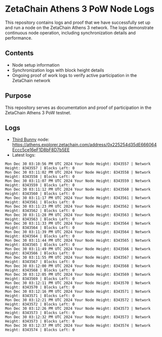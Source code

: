 # ZetaChain Athens 3 PoW Node Logs
This repository contains logs and proof that we have successfully set up and run a node on the ZetaChain Athens 3 network. The logs demonstrate continuous node operation, including synchronization details and performance.

## Contents
- Node setup information
- Synchronization logs with block height details
- Ongoing proof of work logs to verify active participation in the ZetaChain network

## Purpose
This repository serves as documentation and proof of participation in the ZetaChain Athens 3 PoW testnet.

## Logs

- [Third Bunny](https://thirdbunny.xyz/) node: https://athens.explorer.zetachain.com/address/0x225254d35dE666064Eccc5ce16eF1D8bF8D7b5EE
- Latest logs:
```
Mon Dec 30 03:10:56 PM UTC 2024 Your Node Height: 8343557 | Network Height: 8343557 | Blocks Left: 0
Mon Dec 30 03:11:02 PM UTC 2024 Your Node Height: 8343558 | Network Height: 8343558 | Blocks Left: 0
Mon Dec 30 03:11:07 PM UTC 2024 Your Node Height: 8343559 | Network Height: 8343559 | Blocks Left: 0
Mon Dec 30 03:11:12 PM UTC 2024 Your Node Height: 8343560 | Network Height: 8343560 | Blocks Left: 0
Mon Dec 30 03:11:17 PM UTC 2024 Your Node Height: 8343561 | Network Height: 8343561 | Blocks Left: 0
Mon Dec 30 03:11:23 PM UTC 2024 Your Node Height: 8343562 | Network Height: 8343562 | Blocks Left: 0
Mon Dec 30 03:11:28 PM UTC 2024 Your Node Height: 8343563 | Network Height: 8343563 | Blocks Left: 0
Mon Dec 30 03:11:33 PM UTC 2024 Your Node Height: 8343564 | Network Height: 8343564 | Blocks Left: 0
Mon Dec 30 03:11:39 PM UTC 2024 Your Node Height: 8343564 | Network Height: 8343564 | Blocks Left: 0
Mon Dec 30 03:11:44 PM UTC 2024 Your Node Height: 8343565 | Network Height: 8343565 | Blocks Left: 0
Mon Dec 30 03:11:49 PM UTC 2024 Your Node Height: 8343566 | Network Height: 8343566 | Blocks Left: 0
Mon Dec 30 03:11:55 PM UTC 2024 Your Node Height: 8343567 | Network Height: 8343567 | Blocks Left: 0
Mon Dec 30 03:12:00 PM UTC 2024 Your Node Height: 8343568 | Network Height: 8343568 | Blocks Left: 0
Mon Dec 30 03:12:05 PM UTC 2024 Your Node Height: 8343569 | Network Height: 8343569 | Blocks Left: 0
Mon Dec 30 03:12:11 PM UTC 2024 Your Node Height: 8343570 | Network Height: 8343570 | Blocks Left: 0
Mon Dec 30 03:12:16 PM UTC 2024 Your Node Height: 8343571 | Network Height: 8343571 | Blocks Left: 0
Mon Dec 30 03:12:21 PM UTC 2024 Your Node Height: 8343572 | Network Height: 8343572 | Blocks Left: 0
Mon Dec 30 03:12:26 PM UTC 2024 Your Node Height: 8343573 | Network Height: 8343573 | Blocks Left: 0
Mon Dec 30 03:12:32 PM UTC 2024 Your Node Height: 8343573 | Network Height: 8343573 | Blocks Left: 0
Mon Dec 30 03:12:37 PM UTC 2024 Your Node Height: 8343574 | Network Height: 8343574 | Blocks Left: 0
```
